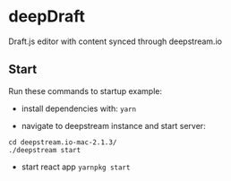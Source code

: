 # deepDraft
Draft.js editor with content synced through deepstream.io

## Start

Run these commands to startup example:

 - install dependencies with: `yarn`

 - navigate to deepstream instance and start server:
```
cd deepstream.io-mac-2.1.3/
./deepstream start
```
 - start react app
`yarnpkg start`
